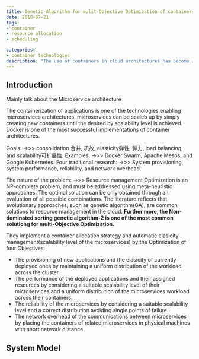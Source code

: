 ```yaml
---
title: Genetic Algorithm for mulit-Objective Optimization of containers allocation in cloud architecture
date: 2018-07-21
tags:
- container
- resource allocation
- scheduling

categories:
- container technologies
description: "The use of containers in cloud architectures has become widespread, owing to advantages such as limited overheads, easier and faster deployment, and higher portability. Moreover, they present a suitable architectural solution for the deployment of applications created using a microservice development pattern. But the remain open issue is that ----- container resource allocation influences system performance and resource consumption, and so it is a key factor for cloud providers. In this paper, they propose a genetic algorithm approach, using the Non-dominated Sorting Genetic Algorithm 2"
---
```

## Introduction
Mainly talk about the Microservice architecture

The containerization of applications is one of the technologies enabling microservices architectures. microservices can be scaleb up by simply creating new containers until the desired by scalability level is achieved. Docker is one of the most successful implementations of container architectures.

Goals: ->>> consolidation	合并, 巩故, elasticity弹性, 弹力, load balancing, and scalability可扩展性.
Examples: ->>> Docker Swarm, Apache Mesos, and Google Kubernetes.
Four traditional research: ->>> System provisioning, system performance, reliability, and network overhead.

The nature of the problem: ->>> Resource management Optimization is an NP-complete problem, and must be addressed using meta-heuristic approaches. The optimal solution can be only obtained through an evaluation of all possible combinations. The literature reflects that evolutionary approaches, such as genetic algorithm(GA), are common solutions to resource management in the cloud. **Further more, the Non-dominated sorting genetic algorithm-2 is one of the most common solutiong for multi-Objective Optimization.**

They implement a container allocation strategy and automatic elasicity management(scalability level of the microservices) by the Optimization of four Objectives:
- The provisioning of new applications and the elasicity of currently deployed ones by maintaining a uniform distribution of the workload across the cluster.
- The performance of the deployed applications and their assigned resources by considering a suitable scalability level of their microservices and a uniform distribution of the microservices workload across their containers.
- The reliability of the microservices by considering a suitable scalability level and a correct distribution avoiding single points of failure.
- The network overhead of the communications between microservices by placing the containers of related microservices in physical machines with short network distance.

## System Model
